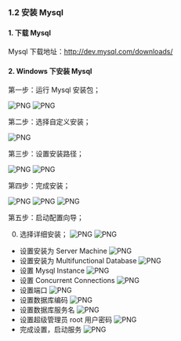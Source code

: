### 1.2 安装 Mysql

#### 1. 下载 Mysql

Mysql 下载地址：http://dev.mysql.com/downloads/

#### 2. Windows 下安装 Mysql

第一步：运行 Mysql 安装包；

![PNG](..\images\mysql\1.png)
![PNG](..\images\mysql\2.png)

第二步：选择自定义安装；

![PNG](..\images\mysql\3.png)

第三步：设置安装路径；

![PNG](..\images\mysql\4.png)
![PNG](..\images\mysql\5.png)

第四步：完成安装；

![PNG](..\images\mysql\6.png)
![PNG](..\images\mysql\7.png)
![PNG](..\images\mysql\8.png)

第五步：启动配置向导；

0. 选择详细安装；
![PNG](..\images\mysql\9.png)
![PNG](..\images\mysql\10.png)
- 设置安装为 Server Machine
![PNG](..\images\mysql\11.png)
- 设置安装为 Multifunctional Database
![PNG](..\images\mysql\12.png)
- 设置 Mysql Instance
![PNG](..\images\mysql\13.png)
- 设置 Concurrent Connections
![PNG](..\images\mysql\14.png)
- 设置端口
![PNG](..\images\mysql\15.png)
- 设置数据库编码
![PNG](..\images\mysql\16.png)
- 设置数据库服务名
![PNG](..\images\mysql\17.png)
- 设置超级管理员 root 用户密码
![PNG](..\images\mysql\18.png)
- 完成设置，启动服务
![PNG](..\images\mysql\19.png)

